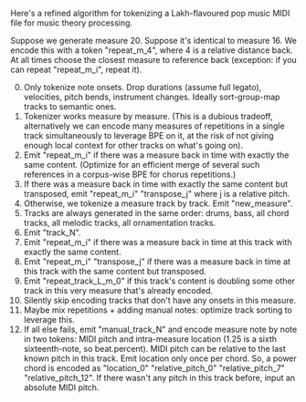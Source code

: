 Here's a refined algorithm for tokenizing a Lakh-flavoured pop music MIDI file for music theory processing.

Suppose we generate measure 20. Suppose it's identical to measure 16. We encode this with a token "repeat_m_4", where 4 is a relative distance back. At all times choose the closest measure to reference back (exception: if you can repeat "repeat_m_i", repeat it).

0. Only tokenize note onsets. Drop durations (assume full legato), velocities, pitch bends, instrument changes. Ideally sort-group-map tracks to semantic ones.
1. Tokenizer works measure by measure. (This is a dubious tradeoff, alternatively we can encode many measures of repetitions in a single track simultaneously to leverage BPE on it, at the risk of not giving enough local context for other tracks on what's going on).
2. Emit "repeat_m_i" if there was a measure back in time with exactly the same content. (Optimize for an efficient merge of several such references in a corpus-wise BPE for chorus repetitions.)
3. If there was a measure back in time with exactly the same content but transposed, emit "repeat_m_i" "transpose_j" where j is a relative pitch.
4. Otherwise, we tokenize a measure track by track. Emit "new_measure".
5. Tracks are always generated in the same order: drums, bass, all chord tracks, all melodic tracks, all ornamentation tracks.
6. Emit "track_N".
7. Emit "repeat_m_i" if there was a measure back in time at this track with exactly the same content.
8. Emit "repeat_m_i" "transpose_j" if there was a measure back in time at this track with the same content but transposed.
9. Emit "repeat_track_L_m_0" if this track's content is doubling some other track in this very measure that's already encoded.
10. Silently skip encoding tracks that don't have any onsets in this measure.
98. Maybe mix repetitions + adding manual notes: optimize track sorting to leverage this.
99. If all else fails, emit "manual_track_N" and encode measure note by note in two tokens: MIDI pitch and intra-measure location (1.25 is a sixth sixteenth-note, so beat.percent). MIDI pitch can be relative to the last known pitch in this track. Emit location only once per chord. So, a power chord is encoded as "location_0" "relative_pitch_0" "relative_pitch_7" "relative_pitch_12". If there wasn't any pitch in this track before, input an absolute MIDI pitch.
